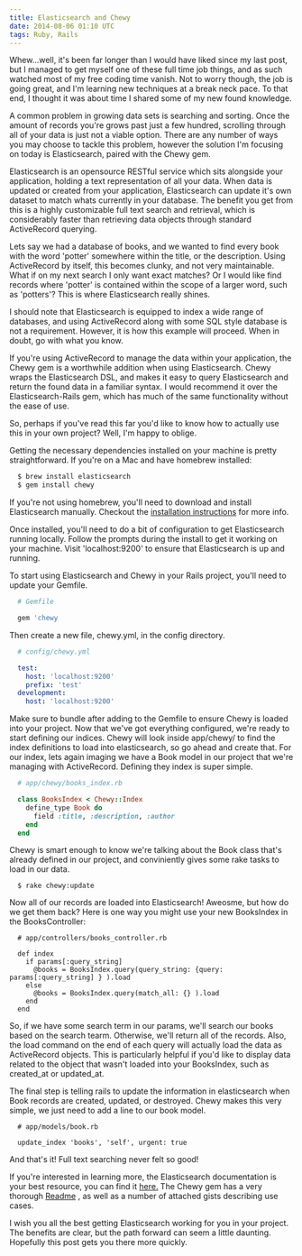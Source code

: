 ```yaml
---
title: Elasticsearch and Chewy
date: 2014-08-06 01:10 UTC
tags: Ruby, Rails
---
```


Whew...well, it's been far longer than I would have liked since my last
post, but I managed to get myself one of these full time job things, and
as such watched most of my free coding time vanish. Not to worry though,
the job is going great, and I'm learning new techniques at a break neck
pace. To that end, I thought it was about time I shared some of my new
found knowledge.

A common problem in growing data sets is searching and sorting. Once the
amount of records you're grows past just a few hundred, scrolling
through all of your data is just not a viable option. There are any
number of ways you may choose to tackle this problem, however the
solution I'm focusing on today is Elasticsearch, paired with the Chewy
gem.

Elasticsearch is an opensource RESTful service which sits alongside your application,
holding a text representation of all your data. When data is updated or
created from your application, Elasticsearch can update it's own dataset
to match whats currently in your database. The benefit you get from this
is a highly customizable full text search and retrieval, which is
considerably faster than retrieving data objects through standard
ActiveRecord querying.

Lets say we had a database of books, and we wanted to find every book
with the word 'potter' somewhere within the title, or the description.
Using ActiveRecord by itself, this becomes clunky, and not very
maintainable. What if on my next search I only want exact matches? Or I
would like find records where 'potter' is contained within the scope of
a larger word, such as 'potters'? This is where Elasticsearch really
shines.

I should note that Elasticsearch is equipped to index a wide range of
databases, and using ActiveRecord along with some SQL style database is
not a requirement. However, it is how this example will proceed. When in
doubt, go with what you know.

If you're using ActiveRecord to manage the data within your application,
the Chewy gem is a worthwhile addition when using Elasticsearch. Chewy
wraps the Elasticsearch DSL, and makes it easy to query Elasticsearch
and return the found data in a familiar syntax. I would recommend it
over the Elasticsearch-Rails gem, which has much of the same
functionality without the ease of use.

So, perhaps if you've read this far you'd like to know how to actually
use this in your own project? Well, I'm happy to oblige.

Getting the necessary dependencies installed on your machine is pretty
straightforward. If you're on a Mac and have homebrew installed:

  ```bash
    $ brew install elasticsearch
    $ gem install chewy
  ```

If you're not using homebrew, you'll need to download and install 
Elasticsearch manually. Checkout the
<a href="http://www.elasticsearch.org/guide/en/elasticsearch/guide/current/_installing_elasticsearch.html" target='_blank'>installation instructions</a> for more info.

Once installed, you'll need to do a bit of configuration to get
Elasticsearch running locally. Follow the prompts during the install to 
get it working on your machine. Visit 'localhost:9200' to
ensure that Elasticsearch is up and running.

To start using Elasticsearch and Chewy in your Rails project, you'll
need to update your Gemfile.

  ```ruby
    # Gemfile

    gem 'chewy
  ```

Then create a new file, chewy.yml, in the config directory.

  ```yaml
    # config/chewy.yml

    test:
      host: 'localhost:9200'
      prefix: 'test'
    development: 
      host: 'localhost:9200'
  ```

Make sure to bundle after adding to the Gemfile to ensure Chewy is
loaded into your project. Now that we've got everything configured,
we're ready to start defining our indices. Chewy will look inside
app/chewy/ to find the index definitions to load into elasticsearch, so
go ahead and create that. For our index, lets again imaging we have a
Book model in our project that we're managing with ActiveRecord.
Defining they index is super simple.

  ```ruby
    # app/chewy/books_index.rb

    class BooksIndex < Chewy::Index 
      define_type Book do
        field :title, :description, :author
      end
    end
  ```

Chewy is smart enough to know we're talking about the Book class that's
already defined in our project, and conviniently gives some rake tasks
to load in our data.

  ```
    $ rake chewy:update
  ```

Now all of our records are loaded into Elasticsearch! Aweosme, but how
do we get them back? Here is one way you might use your new BooksIndex
in the BooksController:

  ```
    # app/controllers/books_controller.rb

    def index
      if params[:query_string]
        @books = BooksIndex.query(query_string: {query: params[:query_string] } ).load
      else
        @books = BooksIndex.query(match_all: {} ).load
      end
    end
  ```

So, if we have some search term in our params, we'll search our books
based on the search tearm. Otherwise, we'll return all of the records.
Also, the load command on the end of each query will actually load the
data as ActiveRecord objects. This is particularly helpful if you'd like
to display data related to the object that wasn't loaded into your
BooksIndex, such as created\_at or updated\_at.

The final step is telling rails to update the information in
elasticsearch when Book records are created, updated, or destroyed.
Chewy makes this very simple, we just need to add a line to our book
model.

  ```
    # app/models/book.rb

    update_index 'books', 'self', urgent: true
  ```

And that's it! Full text searching never felt so good!

If you're interested in learning more, the Elasticsearch documentation
is your best resource, you can find it <a
href="http://www.elasticsearch.org/" target="_blank">here.</a> The Chewy
gem has a very thorough <a href="https://github.com/toptal/chewy" target="_blank">Readme</a>
, as well as a number of attached gists describing use cases.

I wish you all the best getting Elasticsearch working for you in your
project. The benefits are clear, but the path forward can seem a little
daunting. Hopefully this post gets you there more quickly.
